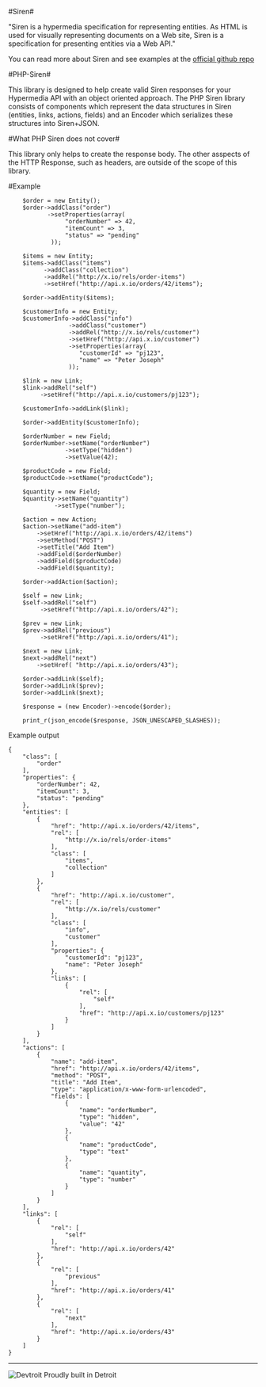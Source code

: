 #Siren#

"Siren is a hypermedia specification for representing entities. 
As HTML is used for visually representing documents on a Web site,
Siren is a specification for presenting entities via a Web API." 

You can read more about Siren and see examples at the [official github repo](https://github.com/kevinswiber/siren)

#PHP-Siren#

This library is designed to help create valid Siren responses for your Hypermedia API with an object
oriented approach. The PHP Siren library consists of components which represent
the data structures in Siren (entities, links, actions, fields) and an Encoder which serializes
these structures into Siren+JSON. 

#What PHP Siren does not cover#

This library only helps to create the response body. The other asspects of
the HTTP Response, such as headers, are outside of the scope of this library.

#Example

```
    $order = new Entity();
    $order->addClass("order")
           ->setProperties(array(
                "orderNumber" => 42,
                "itemCount" => 3,
                "status" => "pending"
            ));

    $items = new Entity;
    $items->addClass("items")
          ->addClass("collection")
          ->addRel("http://x.io/rels/order-items")
          ->setHref("http://api.x.io/orders/42/items");

    $order->addEntity($items);

    $customerInfo = new Entity;
    $customerInfo->addClass("info")
                 ->addClass("customer")
                 ->addRel("http://x.io/rels/customer")
                 ->setHref("http://api.x.io/customer")
                 ->setProperties(array(
                    "customerId" => "pj123",
                    "name" => "Peter Joseph"
                 ));

    $link = new Link;
    $link->addRel("self")
         ->setHref("http://api.x.io/customers/pj123");

    $customerInfo->addLink($link);

    $order->addEntity($customerInfo);

    $orderNumber = new Field;
    $orderNumber->setName("orderNumber")
                ->setType("hidden")
                ->setValue(42);

    $productCode = new Field;
    $productCode->setName("productCode");

    $quantity = new Field;
    $quantity->setName("quantity")
             ->setType("number");

    $action = new Action;
    $action->setName("add-item")
        ->setHref("http://api.x.io/orders/42/items")
        ->setMethod("POST")
        ->setTitle("Add Item")
        ->addField($orderNumber)
        ->addField($productCode)
        ->addField($quantity);

    $order->addAction($action);

    $self = new Link;
    $self->addRel("self")
         ->setHref("http://api.x.io/orders/42");

    $prev = new Link;
    $prev->addRel("previous")
         ->setHref("http://api.x.io/orders/41");

    $next = new Link;
    $next->addRel("next")
        ->setHref( "http://api.x.io/orders/43");

    $order->addLink($self);
    $order->addLink($prev);
    $order->addLink($next);

    $response = (new Encoder)->encode($order);

    print_r(json_encode($response, JSON_UNESCAPED_SLASHES));
```

Example output

```
{
    "class": [
        "order"
    ],
    "properties": {
        "orderNumber": 42,
        "itemCount": 3,
        "status": "pending"
    },
    "entities": [
        {
            "href": "http://api.x.io/orders/42/items",
            "rel": [
                "http://x.io/rels/order-items"
            ],
            "class": [
                "items",
                "collection"
            ]
        },
        {
            "href": "http://api.x.io/customer",
            "rel": [
                "http://x.io/rels/customer"
            ],
            "class": [
                "info",
                "customer"
            ],
            "properties": {
                "customerId": "pj123",
                "name": "Peter Joseph"
            },
            "links": [
                {
                    "rel": [
                        "self"
                    ],
                    "href": "http://api.x.io/customers/pj123"
                }
            ]
        }
    ],
    "actions": [
        {
            "name": "add-item",
            "href": "http://api.x.io/orders/42/items",
            "method": "POST",
            "title": "Add Item",
            "type": "application/x-www-form-urlencoded",
            "fields": [
                {
                    "name": "orderNumber",
                    "type": "hidden",
                    "value": "42"
                },
                {
                    "name": "productCode",
                    "type": "text"
                },
                {
                    "name": "quantity",
                    "type": "number"
                }
            ]
        }
    ],
    "links": [
        {
            "rel": [
                "self"
            ],
            "href": "http://api.x.io/orders/42"
        },
        {
            "rel": [
                "previous"
            ],
            "href": "http://api.x.io/orders/41"
        },
        {
            "rel": [
                "next"
            ],
            "href": "http://api.x.io/orders/43"
        }
    ]
}
```

--------------------------------------------------
![Devtroit](http://devtroit.com/img/badges/badge-medium.png)
Proudly built in Detroit
